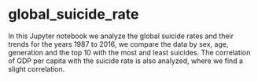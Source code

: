 # global_suicide_rate

In this Jupyter notebook we analyze the global suicide rates and their trends for the years 1987 to 2016, we compare the data by sex, age, generation and the top 10 with the most and least suicides. The correlation of GDP per capita with the suicide rate is also analyzed, where we find a slight correlation.
